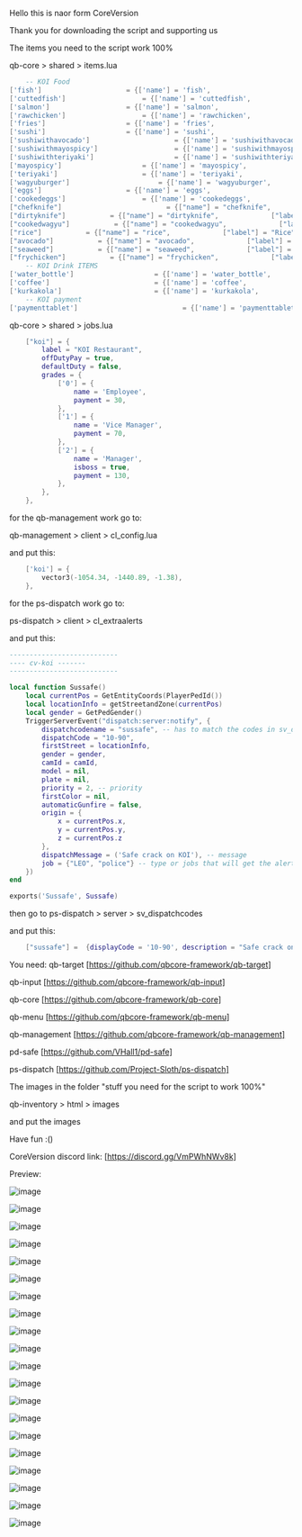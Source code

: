 Hello this is naor form CoreVersion

Thank you for downloading the script and supporting us 

The items you need to the script work 100%

qb-core > shared > items.lua

```lua
    -- KOI Food
['fish'] 				 	 = {['name'] = 'fish', 			  	  		['label'] = 'Raw Fish', 				['weight'] = 2200, 		['type'] = 'item', 		['image'] = 'rawfish.png', 			['unique'] = false, 	['useable'] = true, 	['shouldClose'] = true,	   ['combinable'] = nil,   ['description'] = 'Ching Chang Raw fish'},
['cuttedfish'] 				 	 = {['name'] = 'cuttedfish', 			  	  		['label'] = 'Cutted Fish', 				['weight'] = 2200, 		['type'] = 'item', 		['image'] = 'cuttedfish.png', 			['unique'] = false, 	['useable'] = true, 	['shouldClose'] = true,	   ['combinable'] = nil,   ['description'] = 'Ching Chang Cutted Fish'},
['salmon'] 				 	 = {['name'] = 'salmon', 			  	  		['label'] = 'Salmon', 				['weight'] = 2200, 		['type'] = 'item', 		['image'] = 'salmon.png', 			['unique'] = false, 	['useable'] = true, 	['shouldClose'] = true,	   ['combinable'] = nil,   ['description'] = 'Ching Chang salmon'},
['rawchicken'] 				 	 = {['name'] = 'rawchicken', 			  	  		['label'] = 'Raw Chicken', 				['weight'] = 2200, 		['type'] = 'item', 		['image'] = 'rawhicken.png', 			['unique'] = false, 	['useable'] = true, 	['shouldClose'] = true,	   ['combinable'] = nil,   ['description'] = 'Ching Chang Raw Chicken'},
['fries'] 				 	 = {['name'] = 'fries', 			  	  		['label'] = 'Fries', 				['weight'] = 2200, 		['type'] = 'item', 		['image'] = 'fries.png', 			['unique'] = false, 	['useable'] = true, 	['shouldClose'] = true,	   ['combinable'] = nil,   ['description'] = 'Ching Chang Fries'},
['sushi'] 				 	 = {['name'] = 'sushi', 			  	  		['label'] = 'Sushi', 				['weight'] = 2200, 		['type'] = 'item', 		['image'] = 'sushi.png', 			['unique'] = false, 	['useable'] = true, 	['shouldClose'] = true,	   ['combinable'] = nil, ['description'] = 'Ching Chang Sushi'},
['sushiwithavocado'] 				 	 = {['name'] = 'sushiwithavocado', 			  	  		['label'] = 'Sushi with avocado', 				['weight'] = 2200, 		['type'] = 'item', 		['image'] = 'sushi.png', 			['unique'] = false, 	['useable'] = true, 	['shouldClose'] = true,	   ['combinable'] = nil,   ['description'] = 'Ching Chang Sushi with avocado'},
['sushiwithmayospicy'] 				 	 = {['name'] = 'sushiwithmayospicy', 			  	  		['label'] = 'Sushi with mayo spicy', 				['weight'] = 2200, 		['type'] = 'item', 		['image'] = 'sushi.png', 			['unique'] = false, 	['useable'] = true, 	['shouldClose'] = true,	   ['combinable'] = nil,   ['description'] = 'Sushi with mayo spicy'},
['sushiwithteriyaki'] 				 	 = {['name'] = 'sushiwithteriyaki', 			  	  		['label'] = 'Sushi with Teriyaki', 				['weight'] = 2200, 		['type'] = 'item', 		['image'] = 'sushi.png', 			['unique'] = false, 	['useable'] = true, 	['shouldClose'] = true,	   ['combinable'] = nil,   ['description'] = 'Sushi with Teriyaki'},
['mayospicy'] 				 	 = {['name'] = 'mayospicy', 			  	  		['label'] = 'mayo spicy', 				['weight'] = 2200, 		['type'] = 'item', 		['image'] = 'mayospicy.png', 			['unique'] = false, 	['useable'] = true, 	['shouldClose'] = true,	   ['combinable'] = {accept = {'sushi', 'sushiwithavocado'}, reward = 'sushiwithmayospicy',   anim = {['dict'] = 'anim@amb@business@weed@weed_inspecting_high_dry@', ['lib'] = 'weed_inspecting_high_base_inspector', ['text'] = 'Mix sushi', ['timeOut'] = 5000}},   ['description'] = 'mayo spicy'},
['teriyaki'] 				 	 = {['name'] = 'teriyaki', 			  	  		['label'] = 'Teriyaki', 				['weight'] = 2200, 		['type'] = 'item', 		['image'] = 'teriyaki.png', 			['unique'] = false, 	['useable'] = true, 	['shouldClose'] = true,	   ['combinable'] = {accept = {'sushi', 'sushiwithavocado'}, reward = 'sushiwithteriyaki',   anim = {['dict'] = 'anim@amb@business@weed@weed_inspecting_high_dry@', ['lib'] = 'weed_inspecting_high_base_inspector', ['text'] = 'Mix sushi', ['timeOut'] = 5000}},   ['description'] = 'Teriyaki'},
['wagyuburger'] 				 	 = {['name'] = 'wagyuburger', 			  	  		['label'] = 'Wagyu meat', 				['weight'] = 2200, 		['type'] = 'item', 	['image'] = 'wagyuburger.png', 			['unique'] = false, 	['useable'] = true, 	['shouldClose'] = true,	   ['combinable'] = nil,   ['description'] = 'wagyu burger'},
['eggs'] 				 	 = {['name'] = 'eggs', 			  	  		['label'] = 'eggs', 				['weight'] = 2200, 		['type'] = 'item', 		['image'] = 'eggs.png', 			['unique'] = false, 	['useable'] = true, 	['shouldClose'] = true,	   ['combinable'] = nil,   ['description'] = 'eggs'},
['cookedeggs'] 				 	 = {['name'] = 'cookedeggs', 			  	  		['label'] = 'cooked eggs', 				['weight'] = 2200, 		['type'] = 'item', 		['image'] = 'cookedeggs.png', 			['unique'] = false, 	['useable'] = true, 	['shouldClose'] = true,	   ['combinable'] = nil,   ['description'] = 'cooked eggs'},
["chefknife"]                          = {["name"] = "chefknife",                           ["label"] = "Chef knife",                     ["weight"] = 7000,         ["type"] = "item",   ["image"] = "chefknife.png",                 ["unique"] = true,         ["useable"] = false,     ["combinable"] = nil, ["description"] = "Chef knife", ["created"] = nil, ["decay"] = 18.0},
["dirtyknife"]           = {["name"] = "dirtyknife",             ["label"] = "Dirty Knife",             ["weight"] = 2200,     ["type"] = "item",      ["image"] = "dirtyknife.png",         ["unique"] = true,         ["useable"] = true,     ["combinable"] = nil, ["description"] = "Dirty chef knife", ["created"] = nil, ["decay"] = 18.0},
["cookedwagyu"]           = {["name"] = "cookedwagyu",             ["label"] = "Cocked Wagyu",             ["weight"] = 2200,     ["type"] = "item",      ["image"] = "cookedwagyu.png",         ["unique"] = true,         ["useable"] = true,     ["combinable"] = nil, ["description"] = "Cocked wagyu", ["created"] = nil, ["decay"] = 18.0},
["rice"]           = {["name"] = "rice",             ["label"] = "Rice",             ["weight"] = 2200,     ["type"] = "item",      ["image"] = "rice.png",         ["unique"] = true,         ["useable"] = false,     ["combinable"] = nil, ["description"] = "Rice", ["created"] = nil, ["decay"] = 18.0},
["avocado"]           = {["name"] = "avocado",             ["label"] = "Avocado",             ["weight"] = 2200,     ["type"] = "item",      ["image"] = "avocado.png",         ["unique"] = true,         ["useable"] = true,     ["combinable"] = nil, ["description"] = "Cocked wagyu", ["created"] = nil, ["decay"] = 18.0},
["seaweed"]           = {["name"] = "seaweed",             ["label"] = "Nori seaweed",             ["weight"] = 2200,     ["type"] = "item",      ["image"] = "seaweed.png",         ["unique"] = true,         ["useable"] = true,     ["combinable"] = nil, ["description"] = "Cocked wagyu", ["created"] = nil, ["decay"] = 18.0},
["frychicken"]           = {["name"] = "frychicken",             ["label"] = "Chili Chicken",             ["weight"] = 2200,     ["type"] = "item",      ["image"] = "chicken.png",         ["unique"] = true,         ["useable"] = true,     ["combinable"] = nil, ["description"] = "Chili Chicken", ["created"] = nil, ["decay"] = 18.0},
    -- KOI Drink ITEMS
['water_bottle']                    = {['name'] = 'water_bottle',                      ['label'] = 'Bottle of Water',           ['weight'] = 500,          ['type'] = 'item',         ['image'] = 'water_bottle.png',            ['unique'] = false,         ['useable'] = true,     ['shouldClose'] = true,       ['combinable'] = nil,   ['description'] = 'For all the thirsty out there'},
['coffee']                          = {['name'] = 'coffee',                            ['label'] = 'Coffee',                    ['weight'] = 200,          ['type'] = 'item',         ['image'] = 'coffee.png',                  ['unique'] = false,         ['useable'] = true,     ['shouldClose'] = true,       ['combinable'] = nil,   ['description'] = 'Pump 4 Caffeine'},
['kurkakola']                       = {['name'] = 'kurkakola',                         ['label'] = 'Cola',                      ['weight'] = 500,          ['type'] = 'item',         ['image'] = 'cola.png',                    ['unique'] = false,         ['useable'] = true,     ['shouldClose'] = true,       ['combinable'] = nil,   ['description'] = 'For all the thirsty out there'},
    -- KOI payment
['paymenttablet']                          = {['name'] = 'paymenttablet',                            ['label'] = 'KOI Tablet',                    ['weight'] = 2000,         ['type'] = 'item',         ['image'] = 'tablet.png',                  ['unique'] = false,         ['useable'] = true,     ['shouldClose'] = true,      ['combinable'] = nil,   ['description'] = 'Expensive tablet'},
```
qb-core > shared > jobs.lua

```lua
    ["koi"] = {
        label = "KOI Restaurant",
        offDutyPay = true,
        defaultDuty = false,
        grades = {
            ['0'] = {
                name = 'Employee',
                payment = 30,
            },
            ['1'] = {
                name = 'Vice Manager',
                payment = 70,
            },
            ['2'] = {
                name = 'Manager',
                isboss = true,
                payment = 130,
            },
        },
    },
```

for the qb-management work go to:

qb-management > client > cl_config.lua

and put this:

```lua
    ['koi'] = {
        vector3(-1054.34, -1440.89, -1.38),
    },
```

for the ps-dispatch work go to:

ps-dispatch > client > cl_extraalerts

and put this:

```lua
---------------------------
---- cv-koi -------
---------------------------

local function Sussafe()
    local currentPos = GetEntityCoords(PlayerPedId())
    local locationInfo = getStreetandZone(currentPos)
    local gender = GetPedGender()
    TriggerServerEvent("dispatch:server:notify", {
        dispatchcodename = "sussafe", -- has to match the codes in sv_dispatchcodes.lua so that it generates the right blip
        dispatchCode = "10-90",
        firstStreet = locationInfo,
        gender = gender,
        camId = camId,
        model = nil,
        plate = nil,
        priority = 2, -- priority
        firstColor = nil,
        automaticGunfire = false,
        origin = {
            x = currentPos.x,
            y = currentPos.y,
            z = currentPos.z
        },
        dispatchMessage = ('Safe crack on KOI'), -- message
        job = {"LEO", "police"} -- type or jobs that will get the alerts
    })
end

exports('Sussafe', Sussafe)
```

then go to ps-dispatch > server > sv_dispatchcodes

and put this:

```lua
	["sussafe"] =  {displayCode = '10-90', description = "Safe crack on KOI", radius = 0, recipientList = {'LEO', 'police'}, blipSprite = 814, blipColour = 5, blipScale = 1.5, blipLength = 2, sound = "robberysound", offset = "false", blipflash = "false"},
```

You need:
qb-target [https://github.com/qbcore-framework/qb-target]

qb-input  [https://github.com/qbcore-framework/qb-input]

qb-core   [https://github.com/qbcore-framework/qb-core]

qb-menu   [https://github.com/qbcore-framework/qb-menu]

qb-management [https://github.com/qbcore-framework/qb-management]

pd-safe   [https://github.com/VHall1/pd-safe]

ps-dispatch [https://github.com/Project-Sloth/ps-dispatch]

The images in the folder "stuff you need for the script to work 100%"

qb-inventory > html > images

and put the images

Have fun :()

CoreVersion discord link: [https://discord.gg/VmPWhNWv8k]

Preview:

![image](https://github.com/CoreVersion/cv-koi/assets/111662813/9076857f-09a7-4681-affa-cd3b086b9054)

![image](https://github.com/CoreVersion/cv-koi/assets/111662813/f25d748d-c09e-4e60-a38c-fc9e357c5942)

![image](https://github.com/CoreVersion/cv-koi/assets/111662813/336d5d44-b81a-41e2-b859-942a7a124485)

![image](https://github.com/CoreVersion/cv-koi/assets/111662813/55020fc3-8f30-436d-aa38-bb315b1f45ca)

![image](https://github.com/CoreVersion/cv-koi/assets/111662813/f4d8f7ea-a72e-4051-85a2-7ae9a1675110) 

![image](https://github.com/CoreVersion/cv-koi/assets/111662813/dff46122-3b90-41be-98ee-7db1fcce53e7)

![image](https://github.com/CoreVersion/cv-koi/assets/111662813/084de8f7-56d0-4568-b40e-8dcb3000fd65)

![image](https://github.com/CoreVersion/cv-koi/assets/111662813/768575ff-9533-4d25-9c3b-97108c07a79c)

![image](https://github.com/CoreVersion/cv-koi/assets/111662813/8adb0eae-b045-4fc1-99a6-bf6b2a953a4e)

![image](https://github.com/CoreVersion/cv-koi/assets/111662813/52f1afb8-9f7b-4adb-8683-d15c038030fb)

![image](https://github.com/CoreVersion/cv-koi/assets/111662813/c4c045a2-b78d-4005-9670-5398f4f62361)

![image](https://github.com/CoreVersion/cv-koi/assets/111662813/70b3be53-a80b-4886-85d9-ae07ddfa5f34)

![image](https://github.com/CoreVersion/cv-koi/assets/111662813/f8a123b9-52c2-4e15-b93e-9036231eaef8)

![image](https://github.com/CoreVersion/cv-koi/assets/111662813/d23b3a8d-8e68-430e-b893-91c2f8c9b855)

![image](https://github.com/CoreVersion/cv-koi/assets/111662813/f7284191-5de6-4024-9d24-c31b46e41115)

![image](https://github.com/CoreVersion/cv-koi/assets/111662813/bab5a97a-eed5-42d6-9153-5ff3af58ee8a)

![image](https://github.com/CoreVersion/cv-koi/assets/111662813/40cccea2-811a-4644-8ea1-a49bef0e253d)

![image](https://github.com/CoreVersion/cv-koi/assets/111662813/5188aaff-d947-4b75-87a5-4f8103b61643)

![image](https://github.com/CoreVersion/cv-koi/assets/111662813/db58dda9-cefd-42d5-9384-7ad5317fc2ce)

![image](https://github.com/CoreVersion/cv-koi/assets/111662813/67f6c40d-4850-44a5-9809-3521a092afd5)





